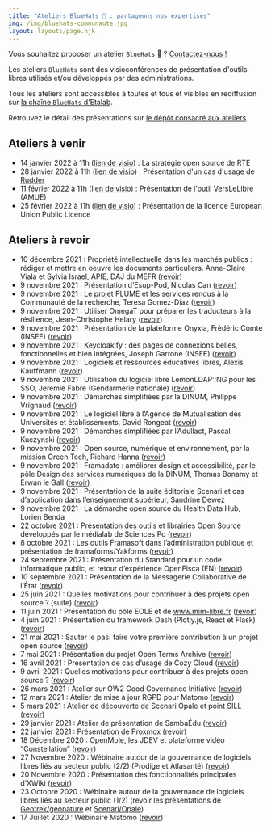 ```yaml
---
title: "Ateliers BlueHats 🧢 : partageons nos expertises"
img: /img/bluehats-communaute.jpg
layout: layouts/page.njk
---
```


<div class="fr-highlight">
  <p>Vous souhaitez proposer un atelier <code>BlueHats</code> 🧢 ?  <a href="mailto:logiciels-libres@data.gouv.fr">Contactez-nous !</a></p>
</div>

Les ateliers `BlueHats` sont des visioconférences de présentation d'outils libres utilisés et/ou développés par des administrations.

Tous les ateliers sont accessibles à toutes et tous et visibles en rediffusion sur [la chaîne `BlueHats` d'Etalab](https://www.dailymotion.com/playlist/x767bq).

Retrouvez le détail des présentations sur [le dépôt consacré aux ateliers](https://github.com/blue-hats/ateliers/blob/main/ateliers.org).

## Ateliers à venir

- 14 janvier 2022 à 11h ([lien de visio](https://webinaire.numerique.gouv.fr//meeting/signin/362/creator/369/hash/84c9902a44b481830388d5d69c808eb669da0a5b)) : La stratégie open source de RTE
- 28 janvier 2022 à 11h ([lien de visio](https://webinaire.numerique.gouv.fr//meeting/signin/362/creator/369/hash/84c9902a44b481830388d5d69c808eb669da0a5b)) : Présentation d'un cas d'usage de [Rudder](https://sill.etalab.gouv.fr/fr/software?id=164)
- 11 février 2022 à 11h ([lien de visio](https://webinaire.numerique.gouv.fr//meeting/signin/362/creator/369/hash/84c9902a44b481830388d5d69c808eb669da0a5b)) : Présentation de l'outil VersLeLibre (AMUE)
- 25 février 2022 à 11h ([lien de visio](https://webinaire.numerique.gouv.fr//meeting/signin/362/creator/369/hash/84c9902a44b481830388d5d69c808eb669da0a5b)) : Présentation de la licence European Union Public Licence

## Ateliers à revoir

- 10 décembre 2021 : Propriété intellectuelle dans les marchés publics : rédiger et mettre en oeuvre les documents particuliers.  Anne-Claire Viala et Sylvia Israel, APIE, DAJ du MEFR ([revoir](https://dai.ly/x866ogt "Propriété intellectuelle dans les marchés publics : rédiger et mettre en oeuvre les documents particuliers - Lien externe"))
- 9 novembre 2021 : Présentation d’Esup-Pod, Nicolas Can ([revoir](https://dai.ly/x85y300 "Présentation d’Esup-Pod, Nicolas Can - Lien externe"))
- 9 novembre 2021 : Le projet PLUME et les services rendus à la Communauté de la recherche, Teresa Gomez-Diaz ([revoir](https://dai.ly/x85y31w "Le projet PLUME et les services rendus à la Communauté de la recherche, Teresa Gomez-Diaz - Lien externe"))
- 9 novembre 2021 : Utiliser OmegaT pour préparer les traducteurs à la résilience, Jean-Christophe Helary ([revoir](https://dai.ly/x85yf8n "Utiliser OmegaT pour préparer les traducteurs à la résilience, Jean-Christophe Helary - Lien externe"))
- 9 novembre 2021 : Présentation de la plateforme Onyxia, Frédéric Comte (INSEE) ([revoir](https://dai.ly/x85y31u "Présentation de la plateforme Onyxia, Frédéric Comte - Lien externe"))
- 9 novembre 2021 : Keycloakify : des pages de connexions belles, fonctionnelles et bien intégrées, Joseph Garrone (INSEE) ([revoir](https://dai.ly/x85y302 "Keycloakify: Des pages de connexions belles, fonctionnelles et bien intégrées, Joseph Garrone - Lien externe"))
- 9 novembre 2021 : Logiciels et ressources éducatives libres, Alexis Kauffmann ([revoir](https://dai.ly/x85y2zw "Logiciels et ressources éducatives libres, Alexis Kauffmann - Lien externe"))
- 9 novembre 2021 : Utilisation du logiciel libre LemonLDAP::NG pour les SSO, Jeremie Fabre (Gendarmerie nationale) ([revoir](https://dai.ly/x85y303 "Utilisation du logiciel libre LemonLDAP::NG pour les SSO, Jeremie Fabre - Lien externe"))
- 9 novembre 2021 : Démarches simplifiées par la DINUM, Philippe Vrignaud ([revoir](https://dai.ly/x85y2zy "Démarches simplifiées par la DINUM, Philippe Vrignaud - Lien externe"))
- 9 novembre 2021 : Le logiciel libre à l’Agence de Mutualisation des Universités et établissements, David Rongeat ([revoir](https://dai.ly/x85y2zx "Le logiciel libre à l’Agence de Mutualisation des Universités et établissements, David Rongeat - Lien externe"))
- 9 novembre 2021 : Démarches simplifiées par l’Adullact, Pascal Kuczynski ([revoir](https://dai.ly/x85y2zu "Démarches simplifiées par l’Adullact, Pascal Kuczynski - Lien externe"))
- 9 novembre 2021 : Open source, numérique et environnement, par la mission Green Tech, Richard Hanna ([revoir](https://dai.ly/x85y2zz "Open source, numérique et environnement, par la mission Green Tech, Richard Hanna - Lien externe"))
- 9 novembre 2021 : Framadate : améliorer design et accessibilité, par le pôle Design des services numériques de la DINUM, Thomas Bonamy et Erwan le Gall ([revoir](https://dai.ly/x85y301 "Framadate : améliorer design et accessibilité, par le pôle Design des services numériques de la DINUM - Lien externe"))
- 9 novembre 2021 : Présentation de la suite éditoriale Scenari et cas d’application dans l’enseignement supérieur, Sandrine Dewez
- 9 novembre 2021 : La démarche open source du Health Data Hub, Lorien Benda
- 22 octobre 2021 : Présentation des outils et librairies Open Source développés par le médialab de Sciences Po ([revoir](https://www.dailymotion.com/video/x8511pn "Présentation des outils et librairies Open Source développés par le médialab de Sciences Po - Lien externe"))
- 8 octobre 2021 : Les outils Framasoft dans l’administration publique et présentation de framaforms/Yakforms ([revoir](https://bbb-dinum-scalelite.visio.education.fr/playback/presentation/2.3/22298bc9d93b53540248207bc3f9e31260f3b4f1-1633683557557 "Les outils Framasoft dans l’administration publique et présentation de framaforms/Yakforms - Lien externe"))
- 24 septembre 2021 : Présentation du Standard pour un code informatique public, et retour d’expérience OpenFisca (EN) ([revoir](https://bbb-dinum-scalelite.visio.education.fr/playback/presentation/2.3/22298bc9d93b53540248207bc3f9e31260f3b4f1-1632473986713 "Présentation du Standard pour un code informatique public, et retour d’expérience OpenFisca - Lien externe"))
- 10 septembre 2021 : Présentation de la Messagerie Collaborative de l’État ([revoir](https://www.dailymotion.com/video/x84dwt0 "Présentation de la Messagerie Collaborative de l’État - Lien"))
- 25 juin 2021 : Quelles motivations pour contribuer à des projets open source ? (suite) ([revoir](https://www.dailymotion.com/video/x82vcuf "Quelles motivations pour contribuer à des projets open source ? - Lien externe"))
- 11 juin 2021 : Présentation du pôle EOLE et de www.mim-libre.fr ([revoir](https://www.dailymotion.com/video/x82vd1l "Présentation du pôle EOLE et de www.mim-libre.fr - Lien externe"))
- 4 juin 2021 : Présentation du framework Dash (Plotly.js, React et Flask) ([revoir](https://www.dailymotion.com/video/x82vd1m "Présentation du framework Dash (Plotly.js, React et Flask) - Lien externe"))
- 21 mai 2021 : Sauter le pas: faire votre première contribution à un projet open source ([revoir](https://www.dailymotion.com/video/x82vd1i "Sauter le pas: faire votre première contribution à un projet open source - Lien externe"))
- 7 mai 2021 : Présentation du projet Open Terms Archive ([revoir](https://www.dailymotion.com/video/x82vcue "Présentation du projet Open Terms Archive - Lien externe"))
- 16 avril 2021 : Présentation de cas d’usage de Cozy Cloud ([revoir](https://www.dailymotion.com/video/x82vd1n "Présentation de cas d’usage de Cozy Cloud - Lien externe"))
- 9 avril 2021 : Quelles motivations pour contribuer à des projets open source ? ([revoir](https://www.dailymotion.com/video/x8314eo "Quelles motivations pour contribuer à des projets open source ? - Lien externe"))
- 26 mars 2021 : Atelier sur OW2 Good Governance Initiative ([revoir](https://www.dailymotion.com/video/x82vcud "Atelier sur OW2 Good Governance Initiative - Lien externe"))
- 12 mars 2021 : Atelier de mise à jour RGPD pour Matomo ([revoir](https://www.dailymotion.com/video/x82vcug "Atelier de mise à jour RGPD pour Matomo - Lien externe"))
- 5 mars 2021 : Atelier de découverte de Scenari Opale et point SILL ([revoir](https://www.dailymotion.com/video/x82vcua?playlist=x767bq "Atelier de découverte de Scenari Opale et point SILL - Lien externe"))
- 29 janvier 2021 : Atelier de présentation de SambaÉdu ([revoir](https://www.dailymotion.com/video/x82vcub "Atelier de présentation de SambaÉdu - Lien externe"))
- 22 janvier 2021 : Présentation de Proxmox ([revoir](https://www.dailymotion.com/video/x83k79m "Présentation de Proxmox - Lien externe"))
- 18 Décembre 2020 : OpenMole, les JDEV et plateforme vidéo “Constellation” ([revoir](https://www.dailymotion.com/video/x82vd1j "OpenMole, les JDEV et plateforme vidéo Constellation - Lien externe"))
- 27 Novembre 2020 : Wébinaire autour de la gouvernance de logiciels libres liés au secteur public (2/2) (Prodige et Atlasanté) ([revoir](https://www.dailymotion.com/video/x82vcuc "Wébinaire autour de la gouvernance de logiciels libres liés au secteur public (2/2) (Prodige et Atlasanté) - Lien externe"))
- 20 Novembre 2020 : Présentation des fonctionnalités principales d’XWiki ([revoir](https://www.dailymotion.com/video/x82vcu8 "Présentation des fonctionnalités principales d’XWiki - Lien externe"))
- 23 Octobre 2020 : Wébinaire autour de la gouvernance de logiciels libres liés au secteur public (1/2) (revoir les présentations de [Geotrek/geonature](https://www.dailymotion.com/video/x82vd1g?playlist=x767bq "Présentation de Geotrek/geonature - Lien externe") et [Scenari/Opale](https://www.dailymotion.com/video/x83k7d0 "Présentation de Scenari/Opale - Lien externe"))
- 17 Juillet 2020 : Wébinaire Matomo ([revoir](https://www.dailymotion.com/video/x82vcuh "Wébinaire Matomo - Lien externe"))


